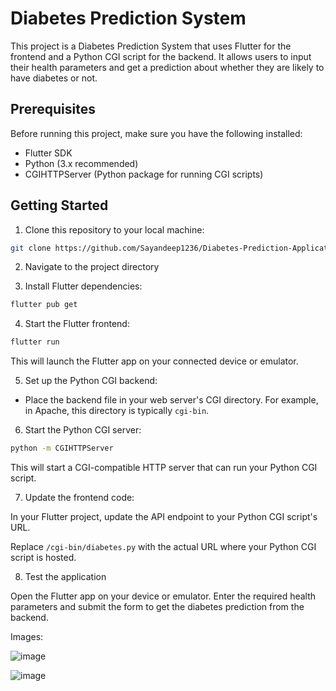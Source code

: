 

# Diabetes Prediction System

This project is a Diabetes Prediction System that uses Flutter for the frontend and a Python CGI script for the backend. It allows users to input their health parameters and get a prediction about whether they are likely to have diabetes or not.

## Prerequisites

Before running this project, make sure you have the following installed:

- Flutter SDK
- Python (3.x recommended)
- CGIHTTPServer (Python package for running CGI scripts)

## Getting Started

1. Clone this repository to your local machine:

```bash
git clone https://github.com/Sayandeep1236/Diabetes-Prediction-Application.git
```

2. Navigate to the project directory

3. Install Flutter dependencies:

```bash
flutter pub get
```

4. Start the Flutter frontend:

```bash
flutter run
```

This will launch the Flutter app on your connected device or emulator.

5. Set up the Python CGI backend:

- Place the backend file in your web server's CGI directory. For example, in Apache, this directory is typically `cgi-bin`.

6. Start the Python CGI server:

```bash
python -m CGIHTTPServer
```

This will start a CGI-compatible HTTP server that can run your Python CGI script.

7. Update the frontend code:

In your Flutter project, update the API endpoint to your Python CGI script's URL.


Replace `/cgi-bin/diabetes.py` with the actual URL where your Python CGI script is hosted.

8. Test the application

Open the Flutter app on your device or emulator. Enter the required health parameters and submit the form to get the diabetes prediction from the backend.


Images:

![image](https://github.com/Sayandeep1236/Diabetes-Prediction-Application/assets/143305455/0331a62f-3a86-4dfe-90b0-e55f4b26bb7b)


![image](https://github.com/Sayandeep1236/Diabetes-Prediction-Application/assets/143305455/2f9de302-e7cd-4f6a-890c-329c49da96a8)


